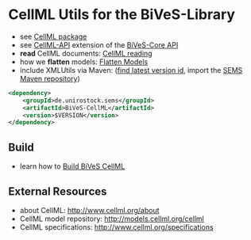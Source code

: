 CellML Utils for the BiVeS-Library 
====================================

* see [CellML package](https://github.com/SemsProject/BiVeS-CellML/blob/master/src/main/java/de/unirostock/sems/bives/cellml)
* see [CellML-API](CellML-API) extension of the [BiVeS-Core API](http://sems.uni-rostock.de/trac/bives-core/wiki/API)
* **read** CellML documents: [CellML reading](CellMlReading)
* how we **flatten** models: [Flatten Models](FlattenModels)
* include XMLUtils via Maven: ([find latest version id](http://mvn.sems.uni-rostock.de/releases/de/unirostock/sems/BiVeS-CellML/), import the [SEMS Maven repository](https://sems.uni-rostock.de/2013/10/maven-repository/))

```xml
<dependency>
    <groupId>de.unirostock.sems</groupId>
    <artifactId>BiVeS-CellML</artifactId>
    <version>$VERSION</version>
</dependency>
```

Build 
------

* learn how to [Build BiVeS CellML](BuildBivesCellml)

External Resources 
-------------------

* about CellML: http://www.cellml.org/about
* CellML model repository: http://models.cellml.org/cellml
* CellML specifications: http://www.cellml.org/specifications

